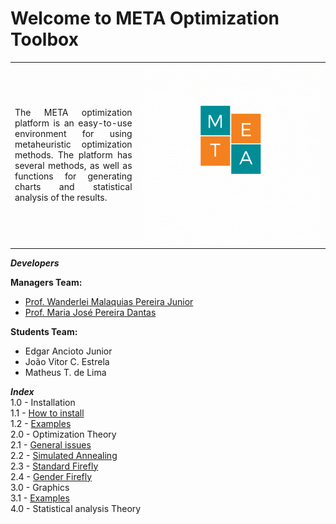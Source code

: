 <h1>Welcome to META Optimization Toolbox</h1>

<table>
<tr>
<td style="width:40%;"><p align="justify">The META optimization platform is an easy-to-use environment for using metaheuristic optimization methods. The platform has several methods, as well as functions for generating charts and statistical analysis of the results.</p></td>
<td style="width:60%;"><img src="META_LOGO.gif"/></td>  
</tr>
</table>  

_**Developers**_  

**Managers Team:**   
- [Prof. Wanderlei Malaquias Pereira Junior](http://lattes.cnpq.br/2268506213083114)  
- [Prof. Maria José Pereira Dantas](http://lattes.cnpq.br/2268506213083114)  

**Students Team:**    
- Edgar Ancioto Junior  
- João Vitor C. Estrela     
- Matheus T. de Lima  

_**Index**_  
1.0 - Installation  
1.1 - [How to install]()  
1.2 - [Examples]()  
2.0 - Optimization Theory  
2.1 - [General issues]()   
2.2 - [Simulated Annealing]()  
2.3 - [Standard Firefly]()  
2.4 - [Gender Firefly]()    
3.0 - Graphics  
3.1 - [Examples]()   
4.0 - Statistical analysis Theory  


